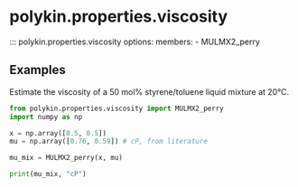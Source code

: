 # polykin.properties.viscosity

::: polykin.properties.viscosity
    options:
        members:
            - MULMX2_perry

## Examples

Estimate the viscosity of a 50 mol% styrene/toluene liquid mixture at 20°C.

```python exec="on" source="console"
from polykin.properties.viscosity import MULMX2_perry
import numpy as np

x = np.array([0.5, 0.5])
mu = np.array([0.76, 0.59]) # cP, from literature

mu_mix = MULMX2_perry(x, mu)

print(mu_mix, "cP")
```
